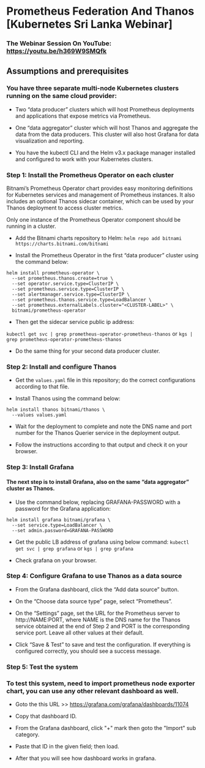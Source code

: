 # Prometheus Federation And Thanos [Kubernetes Sri Lanka Webinar]
### The Webinar Session On YouTube: https://youtu.be/h369W9SMQfk

## Assumptions and prerequisites

### You have three separate multi-node Kubernetes clusters running on the same cloud provider:

- Two “data producer” clusters which will host Prometheus deployments and applications that expose metrics via Prometheus.

- One “data aggregator” cluster which will host Thanos and aggregate the data from the data producers. This cluster will also host Grafana for data visualization and reporting.

- You have the kubectl CLI and the Helm v3.x package manager installed and configured to work with your Kubernetes clusters.

### Step 1: Install the Prometheus Operator on each cluster

Bitnami’s Prometheus Operator chart provides easy monitoring definitions for Kubernetes services and management of Prometheus instances. It also includes an optional Thanos sidecar container, which can be used by your Thanos deployment to access cluster metrics.

Only one instance of the Prometheus Operator component should be running in a cluster.

- Add the Bitnami charts repository to Helm:
``` helm repo add bitnami https://charts.bitnami.com/bitnami ```

- Install the Prometheus Operator in the first “data producer” cluster using the command below:
```
helm install prometheus-operator \
  --set prometheus.thanos.create=true \
  --set operator.service.type=ClusterIP \
  --set prometheus.service.type=ClusterIP \
  --set alertmanager.service.type=ClusterIP \
  --set prometheus.thanos.service.type=LoadBalancer \
  --set prometheus.externalLabels.cluster="<CLUSTER-LABEL>" \
  bitnami/prometheus-operator
```
- Then get the sidecar service public ip address:

``` kubectl get svc | grep prometheus-operator-prometheus-thanos ``` or ``` kgs | grep prometheus-operator-prometheus-thanos ```

- Do the same thing for your second data producer cluster.

### Step 2: Install and configure Thanos

- Get the ``` values.yaml ``` file in this repository; do the correct configurations according to that file.

- Install Thanos using the command below:

``` 
helm install thanos bitnami/thanos \
  --values values.yaml
```
- Wait for the deployment to complete and note the DNS name and port number for the Thanos Querier service in the deployment output.

- Follow the instructions according to that output and check it on your browser.

### Step 3: Install Grafana
#### The next step is to install Grafana, also on the same “data aggregator” cluster as Thanos.

- Use the command below, replacing GRAFANA-PASSWORD with a password for the Grafana application:
```
helm install grafana bitnami/grafana \
  --set service.type=LoadBalancer \
  --set admin.password=GRAFANA-PASSWORD
```
- Get the public LB address of grafana using below command:
``` kubectl get svc | grep grafana ``` or ``` kgs | grep grafana ```

- Check grafana on your browser.

### Step 4: Configure Grafana to use Thanos as a data source

- From the Grafana dashboard, click the “Add data source” button.

- On the “Choose data source type” page, select “Prometheus”.
    
- On the “Settings” page, set the URL for the Prometheus server to http://NAME:PORT, where NAME is the DNS name for the Thanos service obtained at the end of Step 2 and PORT is the corresponding service port. Leave all other values at their default.

- Click “Save & Test” to save and test the configuration. If everything is configured correctly, you should see a success message.

### Step 5: Test the system
### To test this system, need to import prometheus node exporter chart, you can use any other relevant dashboard as well.

- Goto the this URL >> https://grafana.com/grafana/dashboards/11074

- Copy that dashboard ID.

- From the Grafana dashboard, click "+" mark then goto the "Import" sub category.

- Paste that ID in the given field; then load.

- After that you will see how dashboard works in grafana.
